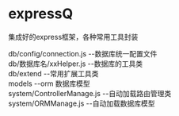 # expressQ
集成好的express框架，各种常用工具封装<br />

db/config/connection.js     --数据库统一配置文件<br />
db/数据库名/xxHelper.js     --数据库的工具类<br />
db/extend                   --常用扩展工具类<br />
models                      --orm 数据库模型<br />
system/ControllerManage.js  --自动加载路由管理类<br />
system/ORMManage.js         --自动加载数据库模型<br />
